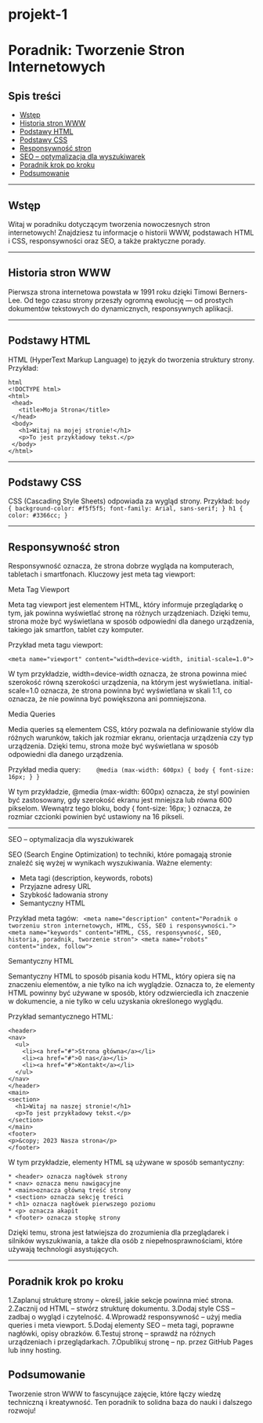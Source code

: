 # projekt-1

# Poradnik: Tworzenie Stron Internetowych

## Spis treści
- [Wstęp](#wstęp)
- [Historia stron WWW](#historia-stron-www)
- [Podstawy HTML](#podstawy-html)
- [Podstawy CSS](#podstawy-css)
- [Responsywność stron](#responsywność-stron)
- [SEO – optymalizacja dla wyszukiwarek](#seo--optymalizacja-dla-wyszukiwarek)
- [Poradnik krok po kroku](#poradnik-krok-po-kroku)
- [Podsumowanie](#podsumowanie)

* * *

## Wstęp

Witaj w poradniku dotyczącym tworzenia nowoczesnych stron internetowych! Znajdziesz tu informacje o historii WWW, podstawach HTML i CSS, responsywności oraz SEO, a także praktyczne porady.

* * *

## Historia stron WWW

Pierwsza strona internetowa powstała w 1991 roku dzięki Timowi Berners-Lee. Od tego czasu strony przeszły ogromną ewolucję — od prostych dokumentów tekstowych do dynamicznych, responsywnych aplikacji.

* * *

## Podstawy HTML

HTML (HyperText Markup Language) to język do tworzenia struktury strony. Przykład:
 ```
html
<!DOCTYPE html>
<html>
  <head>
    <title>Moja Strona</title>
  </head>
  <body>
    <h1>Witaj na mojej stronie!</h1>
    <p>To jest przykładowy tekst.</p>
  </body>
</html> 
```


* * *


## Podstawy CSS

CSS (Cascading Style Sheets) odpowiada za wygląd strony. Przykład:
    ``
body {
  background-color: #f5f5f5;
  font-family: Arial, sans-serif;
}
h1 {
  color: #3366cc;
}
``

* * *   


## Responsywność stron

Responsywność oznacza, że strona dobrze wygląda na komputerach, tabletach i smartfonach. Kluczowy jest meta tag viewport:

Meta Tag Viewport

Meta tag viewport jest elementem HTML, który informuje przeglądarkę o tym, jak powinna wyświetlać stronę na różnych urządzeniach. Dzięki temu, strona może być wyświetlana w sposób odpowiedni dla danego urządzenia, takiego jak smartfon, tablet czy komputer.

Przykład meta tagu viewport:

```<meta name="viewport" content="width=device-width, initial-scale=1.0">```


W tym przykładzie, width=device-width oznacza, że strona powinna mieć szerokość równą szerokości urządzenia, na którym jest wyświetlana. initial-scale=1.0 oznacza, że strona powinna być wyświetlana w skali 1:1, co oznacza, że nie powinna być powiększona ani pomniejszona.

Media Queries

Media queries są elementem CSS, który pozwala na definiowanie stylów dla różnych warunków, takich jak rozmiar ekranu, orientacja urządzenia czy typ urządzenia. Dzięki temu, strona może być wyświetlana w sposób odpowiedni dla danego urządzenia.

Przykład media query:
``    
@media (max-width: 600px) {
  body {
    font-size: 16px;
  }
}
``

W tym przykładzie, @media (max-width: 600px) oznacza, że styl powinien być zastosowany, gdy szerokość ekranu jest mniejsza lub równa 600 pikselom. Wewnątrz tego bloku, body { font-size: 16px; } oznacza, że rozmiar czcionki powinien być ustawiony na 16 pikseli.

* * *

SEO – optymalizacja dla wyszukiwarek

SEO (Search Engine Optimization) to techniki, które pomagają stronie znaleźć się wyżej w wynikach wyszukiwania. Ważne elementy:

* Meta tagi (description, keywords, robots)
* Przyjazne adresy URL
* Szybkość ładowania strony
* Semantyczny HTML

Przykład meta tagów:
`` 
<meta name="description" content="Poradnik o tworzeniu stron internetowych, HTML, CSS, SEO i responsywności.">
<meta name="keywords" content="HTML, CSS, responsywność, SEO, historia, poradnik, tworzenie stron">
<meta name="robots" content="index, follow">
``

Semantyczny HTML

Semantyczny HTML to sposób pisania kodu HTML, który opiera się na znaczeniu elementów, a nie tylko na ich wyglądzie. Oznacza to, że elementy HTML powinny być używane w sposób, który odzwierciedla ich znaczenie w dokumencie, a nie tylko w celu uzyskania określonego wyglądu.

Przykład semantycznego HTML:
  ```  
<header>
  <nav>
    <ul>
      <li><a href="#">Strona główna</a></li>
      <li><a href="#">O nas</a></li>
      <li><a href="#">Kontakt</a></li>
    </ul>
  </nav>
</header>
<main>
  <section>
    <h1>Witaj na naszej stronie!</h1>
    <p>To jest przykładowy tekst.</p>
  </section>
</main>
<footer>
  <p>&copy; 2023 Nasza strona</p>
</footer>
```

W tym przykładzie, elementy HTML są używane w sposób semantyczny:
```
* <header> oznacza nagłówek strony
* <nav> oznacza menu nawigacyjne
* <main>oznacza główną treść strony
* <section> oznacza sekcję treści
* <h1> oznacza nagłówek pierwszego poziomu
* <p> oznacza akapit
* <footer> oznacza stopkę strony
```
Dzięki temu, strona jest łatwiejsza do zrozumienia dla przeglądarek i silników wyszukiwania, a także dla osób z niepełnosprawnościami, które używają technologii asystujących.

* * *

## Poradnik krok po kroku
1.Zaplanuj strukturę strony – określ, jakie sekcje powinna mieć strona.
2.Zacznij od HTML – stwórz strukturę dokumentu.
3.Dodaj style CSS – zadbaj o wygląd i czytelność.
4.Wprowadź responsywność – użyj media queries i meta viewport.
5.Dodaj elementy SEO – meta tagi, poprawne nagłówki, opisy obrazków.
6.Testuj stronę – sprawdź na różnych urządzeniach i przeglądarkach.
7.Opublikuj stronę – np. przez GitHub Pages lub inny hosting.

## Podsumowanie

Tworzenie stron WWW to fascynujące zajęcie, które łączy wiedzę techniczną i kreatywność. Ten poradnik to solidna baza do nauki i dalszego rozwoju!


